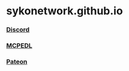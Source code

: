 # sykonetwork.github.io


### [Discord](https://discord.syko.network)


### [MCPEDL](https://mcpedl.com/user/sykosofi)


### [Pateon](https://www.patreon.com/SyKoSoFi)
